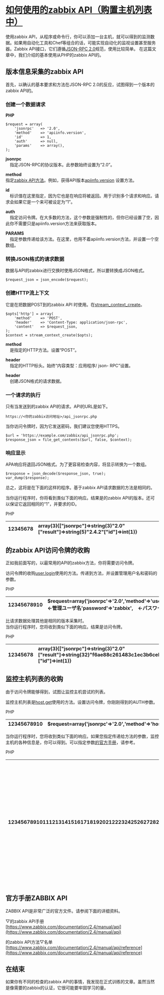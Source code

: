 # [如何使用的zabbix API（购置主机列表中）](https://blog.apar.jp/zabbix/3055/)

使用zabbix API，从程序或命令行，你可以添加一台主机，就可以得到的监测数据。如果用自动化工具和Chef等组合的话，可能实现自动化的监视设置甚至服务器。Zabbix API接口，它们遵循[JSON-RPC 2.0](http://www.jsonrpc.org/specification)规范，使用比较简单。
在这篇文章中，我们介绍的基本使用从PHP的zabbix API的。

## 版本信息采集的zabbix API

首先，以确认的基本要求和方法在JSON-RPC 2.0的反应，试图得到一个版本的zabbix API的。

### 创建一个数据请求

**PHP**
```
$request = array(
    'jsonrpc'   => '2.0',
    'method'    => 'apiinfo.version',
    'id'        => 1,
    'auth'      => null,
    'params'    => array(),
);
```

**jsonrpc**  
　指定JSON-RPC的协议版本。此参数始终设置为“2.0”。

**method**  
指定[zabbix API方法](https://www.zabbix.com/documentation/2.4/manual/api/reference)。例如，获得API版本[apiinfo.version](https://www.zabbix.com/documentation/2.4/manual/api/reference/apiinfo/version) 设置方法。

**id**  
　标识值在这里指定，因为它也是在响应将被返回。用于识别多个请求和响应。请求会如果它是一个来可被设定为“1”。

**auth**  
　指定访问令牌。在大多数的方法，这个参数是强制性的，但你已经设置了空，因此你不需要只是apiinfo.version方法来获取版本。

**PARAMS**  
　指定参数传递给该方法。在这里，也用不着apiinfo.version方法，并设置一个空数组。

### 转换JSON格式的请求数据

数据与API的zabbix进行交换时使用JSON格式，所以要转换成JSON格式。

```
$request_json = json_encode($request);
```

### 创建HTTP流上下文

它是在把数据POST到的zabbix API 时使用。在[stream\_context\_create](http://php.net/manual/ja/function.stream-context-create.php)。
```
$opts['http'] = array(
    'method'    => 'POST',
    'header'    => 'Content-Type: application/json-rpc',
    'content'   => $request_json,
);
$context = stream_context_create($opts);
```

**method**  
　是指定的HTTP方法。设置“POST”。

**header**  
　指定的HTTP标头。始终“内容类型：应用程序/ json- RPC”设置。

**header**  
　创建JSON格式的请求数据。

### 一个请求的执行

只有当发送到的zabbix API的请求。API的URL是如下。

```
https://<你的zabbix访问地址>/api_jsonrpc.php
```

当你访问令牌时，因为它发送密码，我们建议您使用HTTPS。

```
$url = 'https://example.com/zabbix/api_jsonrpc.php';
$response_json = file_get_contents($url, false, $context);

```


### 响应显示

 APA响应将退回JSON格式。为了更容易检查内容，将显示转换为一个数组。

```
$response = json_decode($response_json, true);
var_dump($response);
```

总之，这将是在下面的这样的程序。基于zabbix API请求数据的方法是相同的。





当你运行程序时，你将看到类似下面的响应。结果是的zabbix API的版本。还可以保证它返回相同的“1”，并要求的ID。

PHP

| 12345678 | array\(3\){\["jsonrpc"\]=&gt;string\(3\)"2.0"\["result"\]=&gt;string\(5\)"2.4.2"\["id"\]=&gt;int\(1\)} |
| :--- | :--- |




## 的zabbix API访问令牌的收购

正如我前面写的，以最常用的API的zabbix方法，你将需要访问令牌。

访问令牌的收购[user.login](https://www.zabbix.com/documentation/2.4/manual/api/reference/user/login)使用的方法。传递到方法，并设置管理用户名和密码的参数。

PHP

| 12345678910 | $request=array\('jsonrpc'=&gt;'2.0','method'=&gt;'user.login','params'=&gt;array\('user'=&gt;'Admin',　←管理ユーザ名'password'=&gt;'zabbix',　←パスワード\),'id'=&gt;1,'auth'=&gt;null,\); |
| :--- | :--- |




比请求数据处理其他是相同的版本采集时。  
当你运行程序时，您将收到类似下面的响应。结果是访问令牌。

PHP

| 12345678 | array\(3\){\["jsonrpc"\]=&gt;string\(3\)"2.0"\["result"\]=&gt;string\(32\)"f6ae88c261483c1ec3b6ceb0df6d7fa6"\["id"\]=&gt;int\(1\)} |
| :--- | :--- |




## 监控主机列表的收购

由于访问令牌能够得到，试图让监控主机尝试的列表。

监控主机列表是[host.get](https://www.zabbix.com/documentation/2.4/manual/api/reference/host/get)使用的方法。设置访问令牌，你刚刚得到的AUTH参数。

PHP

| 12345678910 | $request=array\('jsonrpc'=&gt;'2.0','method'=&gt;'host.get','params'=&gt;array\('output'=&gt;array\('hostid','host'\),'selectInterfaces'=&gt;array\('interfaceid','ip'\),\),'id'=&gt;1,'auth'=&gt;'ddadcf12532aaf8c41edff2a13a2202e',\); |
| :--- | :--- |




当你运行程序时，您将收到类似下面的响应。如果您指定传递给方法的参数，监控主机的各种信息是，你可以得到。可以指定参数[的官方手册](https://www.zabbix.com/documentation/2.4/manual/api/reference/host/get)，请参考。

PHP

| 1234567891011121314151617181920212223242526272829303132333435363738394041424344454647484950 | array\(3\){\["jsonrpc"\]=&gt;string\(3\)"2.0"\["result"\]=&gt;array\(2\){\[0\]=&gt;array\(3\){\["hostid"\]=&gt;string\(5\)"10084"\["host"\]=&gt;string\(13\)"Zabbix server"\["interfaces"\]=&gt;array\(1\){\[0\]=&gt;array\(2\){\["interfaceid"\]=&gt;string\(1\)"1"\["ip"\]=&gt;string\(9\)"127.0.0.1"}}}\[1\]=&gt;array\(3\){\["hostid"\]=&gt;string\(5\)"10105"\["host"\]=&gt;string\(6\)"LAMP01"\["interfaces"\]=&gt;array\(2\){\[0\]=&gt;array\(2\){\["interfaceid"\]=&gt;string\(1\)"2"\["ip"\]=&gt;string\(11\)"172.16.1.20"}\[1\]=&gt;array\(2\){\["interfaceid"\]=&gt;string\(1\)"3"\["ip"\]=&gt;string\(11\)"172.16.1.20"}}}}\["id"\]=&gt;int\(1\)} |
| :--- | :--- |




## 官方手册ZABBIX API

ZABBIX API是非常广泛的官方文件。请参阅下面的详细资料。

▽的zabbix API手册  
[https://www.zabbix.com/documentation/2.4/manual/api](https://www.zabbix.com/documentation/2.4/manual/api)

的zabbix API方法▽名单  
[https://www.zabbix.com/documentation/2.4/manual/api/reference](https://www.zabbix.com/documentation/2.4/manual/api/reference)

## 在结束

如果你有不同的检查的zabbix API的事情，我发现在正式训练的文章。虽然当然是像需要的zabbix的认证，它很可能要牢固学习的量。


